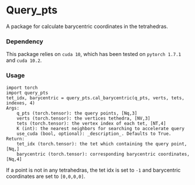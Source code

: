 # Query_pts 

A package for calculate barycentric coordinates in the tetrahedras.

### Dependency
This package relies on `cuda 10`, which has been tested on `pytorch 1.7.1` and `cuda 10.2`.

### Usage
```
import torch
import query_pts
tet_idx, barycentric = query_pts.cal_barycentric(q_pts, verts, tets, indexes, 4)
Args:
    q_pts (torch.tensor): the query points, [Nq,3]
    verts (torch.tensor): the vertices tethedra, [NV,3]
    tets (torch.tensor): the vertex index of each tet, [NT,4]
    K (int): the nearest neighbors for searching to accelerate query
    use_cuda (bool, optional): _description_. Defaults to True.
Return:
    tet_idx (torch.tensor): the tet which containing the query point, [Nq,]
    barycentric (torch.tensor): corresponding barycentric coordinates, [Nq,4]
```
If a point is not in any tetrahedras, the tet idx is set to `-1` and barycentric coordinates are set to `[0,0,0,0]`.